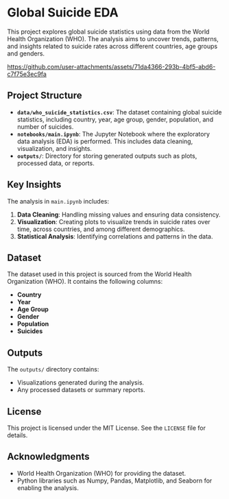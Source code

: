 # Global Suicide EDA

This project explores global suicide statistics using data from the World Health Organization (WHO). The analysis aims to uncover trends, patterns, and insights related to suicide rates across different countries, age groups and genders.

https://github.com/user-attachments/assets/71da4366-293b-4bf5-abd6-c7f75e3ec9fa


## Project Structure

- **`data/who_suicide_statistics.csv`**: The dataset containing global suicide statistics, including country, year, age group, gender, population, and number of suicides.
- **`notebooks/main.ipynb`**: The Jupyter Notebook where the exploratory data analysis (EDA) is performed. This includes data cleaning, visualization, and insights.
- **`outputs/`**: Directory for storing generated outputs such as plots, processed data, or reports.

## Key Insights

The analysis in `main.ipynb` includes:
1. **Data Cleaning**: Handling missing values and ensuring data consistency.
2. **Visualization**: Creating plots to visualize trends in suicide rates over time, across countries, and among different demographics.
3. **Statistical Analysis**: Identifying correlations and patterns in the data.

## Dataset

The dataset used in this project is sourced from the World Health Organization (WHO). It contains the following columns:
- **Country**
- **Year**
- **Age Group**
- **Gender**
- **Population**
- **Suicides**

## Outputs

The `outputs/` directory contains:
- Visualizations generated during the analysis.
- Any processed datasets or summary reports.

## License

This project is licensed under the MIT License. See the `LICENSE` file for details.

## Acknowledgments

- World Health Organization (WHO) for providing the dataset.
- Python libraries such as Numpy, Pandas, Matplotlib, and Seaborn for enabling the analysis.
